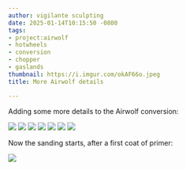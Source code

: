 ```yaml
---
author: vigilante sculpting
date: 2025-01-14T10:15:50 -0800
tags:
- project:airwolf
- hotwheels
- conversion
- chopper
- gaslands
thumbnail: https://i.imgur.com/okAF66o.jpeg
title: More Airwolf details

---
```

Adding some more details to the Airwolf conversion:

![](https://i.imgur.com/Or10bN5.jpeg)
![](https://i.imgur.com/Sst6yS6.jpeg)
![](https://i.imgur.com/12p1y8f.jpeg)
![](https://i.imgur.com/okAF66o.jpeg)
![](https://i.imgur.com/PUoGZq8.jpeg)
![](https://i.imgur.com/etz2aMI.jpeg)
![](https://i.imgur.com/HwQpcDl.jpeg)

Now the sanding starts, after a first coat of primer:

![](https://i.imgur.com/qTMaFKV.jpeg)
